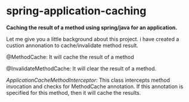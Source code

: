# spring-application-caching

**Caching the result of a method using spring/java for an application.**

Let me give you a little background about this project. i have created a custion annonation to cache/invalidate method result.

@MethodCache: It will cache the result of a method

@InvalidateMethodCache: It will clear the result of a method.

*ApplicationCacheMethodInterceptor:* This class intercepts method invocation and checks for MethodCache annotation. If this annotation is specified for this method, then it will cache the results.

